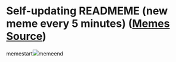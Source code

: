 # Self-updating READMEME (new meme every 5 minutes) ([Memes Source](https://bramses.notion.site/a49c1e962b7646879176ac3b327b6533?v=4d1eda54b170483cb03a40f257231764))

memestart![](https://www.notion.so/image/https%3A%2F%2Fs3-us-west-2.amazonaws.com%2Fsecure.notion-static.com%2F64263b35-c8b6-4e8b-85f7-eadd39594482%2F65A01E25-970F-468D-950C-B6C2BCA8A401.jpeg?table=block&id=11bf2f03-7c28-4bba-b938-81e8333f77e4&cache=v2)memeend
